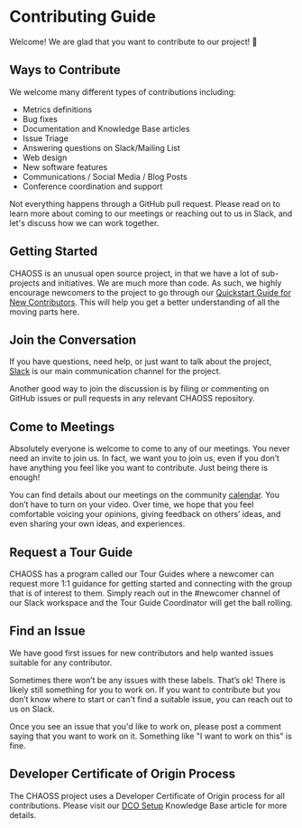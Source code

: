 # Contributing Guide

Welcome! We are glad that you want to contribute to our project! 💖

## Ways to Contribute

We welcome many different types of contributions including:

* Metrics definitions
* Bug fixes
* Documentation and Knowledge Base articles
* Issue Triage
* Answering questions on Slack/Mailing List
* Web design
* New software features
* Communications / Social Media / Blog Posts
* Conference coordination and support 

Not everything happens through a GitHub pull request. Please read on to learn more about coming to our meetings or reaching out to us in Slack, and let's discuss how we can work together.

## Getting Started

CHAOSS is an unusual open source project, in that we have a lot of sub-projects and initiatives. We are much more than code. As such, we highly encourage newcomers to the project to go through our [Quickstart Guide for New Contributors](https://chaoss.community/kb-getting-started/). This will help you get a better understanding of all the moving parts here. 

## Join the Conversation

If you have questions, need help, or just want to talk about the project, [Slack](https://join.slack.com/t/chaoss-workspace/shared_invite/zt-r65szij9-QajX59hkZUct82b0uACA6g) is our main communication channel for the project.

Another good way to join the discussion is by filing or commenting on GitHub issues or pull requests in any relevant CHAOSS repository.

## Come to Meetings

Absolutely everyone is welcome to come to any of our meetings. You never need an invite to join us. In fact, we want you to join us, even if you don’t have anything you feel like you want to contribute. Just being there is enough!

You can find details about our meetings on the community [calendar](https://chaoss.community/chaoss-calendar/). You don’t have to turn on your video. Over time, we hope that you feel comfortable voicing your opinions, giving feedback on others’ ideas, and even sharing your own ideas, and experiences.

## Request a Tour Guide

CHAOSS has a program called our Tour Guides where a newcomer can request more 1:1 guidance for getting started and connecting with the group that is of interest to them. Simply reach out in the #newcomer channel of our Slack workspace and the Tour Guide Coordinator will get the ball rolling.

## Find an Issue

We have good first issues for new contributors and help wanted issues suitable for any contributor.

Sometimes there won’t be any issues with these labels. That’s ok! There is likely still something for you to work on. If you want to contribute but you don’t know where to start or can't find a suitable issue, you can reach out to us on Slack.

Once you see an issue that you'd like to work on, please post a comment saying that you want to work on it. Something like "I want to work on this" is fine.

## Developer Certificate of Origin Process

The CHAOSS project uses a Developer Certificate of Origin process for all contributions. Please visit our [DCO Setup](https://chaoss.community/kb/dco-setup/) Knowledge Base article for more details.

